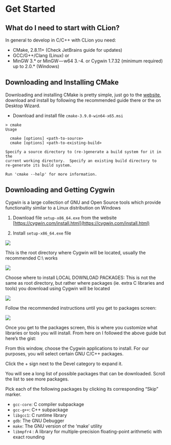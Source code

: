 # Get Started 

## What do I need to start with CLion?

In general to develop in C/C++ with CLion you need:

* CMake, 2.8.11+ (Check JetBrains guide for updates)
* GCC/G++/Clang (Linux) or
* MinGW 3.* or MinGW — w64 3.-4. or Cygwin 1.7.32 (minimum required) up to 2.0.* (Windows)

## Downloading and Installing CMake

Downloading and installing CMake is pretty simple, just go to the [website](https://cmake.org/), download and install by following the recommended guide there or the on Desktop Wizard.

* Download and install file `cmake-3.9.0-win64-x65.msi` 

```
> cmake
Usage

  cmake [options] <path-to-source>
  cmake [options] <path-to-existing-build>

Specify a source directory to (re-)generate a build system for it in the
current working directory.  Specify an existing build directory to
re-generate its build system.

Run 'cmake --help' for more information.
```

## Downloading and Getting Cygwin

Cygwin is a large collection of GNU and Open Source tools which provide functionality similar to a Linux distribution on Windows

1. Download file `setup-x86_64.exe` from the website [https://cygwin.com/install.html](https://cygwin.com/install.html)

2. Install `setup-x86_64.exe` file

![](https://cdn-images-1.medium.com/max/800/0*HhYxOwZOOtUCZxaE.)

This is the root directory where Cygwin will be located, usually the recommended C:\ works

![](https://cdn-images-1.medium.com/max/800/0*XnIJI0YQfkR-TDJU.)

Choose where to install LOCAL DOWNLOAD PACKAGES: This is not the same as root directory, but rather where packages (ie. extra C libraries and tools) you download using Cygwin will be located

![](https://cdn-images-1.medium.com/max/800/0*2kLnTTLncHKOkBGu.)

Follow the recommended instructions until you get to packages screen:

![](https://cdn-images-1.medium.com/max/800/0*7_YtZ1k4h39zpf-U.)

Once you get to the packages screen, this is where you customize what libraries or tools you will install. From here on I followed the above guide but here’s the gist:

From this window, choose the Cygwin applications to install. For our purposes, you will select certain GNU C/C++ packages.

Click the + sign next to the Devel category to expand it.

You will see a long list of possible packages that can be downloaded. Scroll the list to see more packages.

Pick each of the following packages by clicking its corresponding “Skip” marker.

* `gcc-core`: C compiler subpackage
* `gcc-g++`: C++ subpackage
* `libgcc1`: C runtime library
* `gdb`: The GNU Debugger
* `make`: The GNU version of the ‘make’ utility
* `libmpfr4` : A library for multiple-precision floating-point arithmetic with exact rounding


